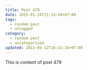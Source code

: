 ```yaml
---
title: Post 479
date: 2015-01-24T21:14:49+07:00
tags:
  - random post
  - untagged
category:
  - random post
  - uncategorized
updated: 2013-05-12T16:41:34+07:00
---
```

This is content of post 479